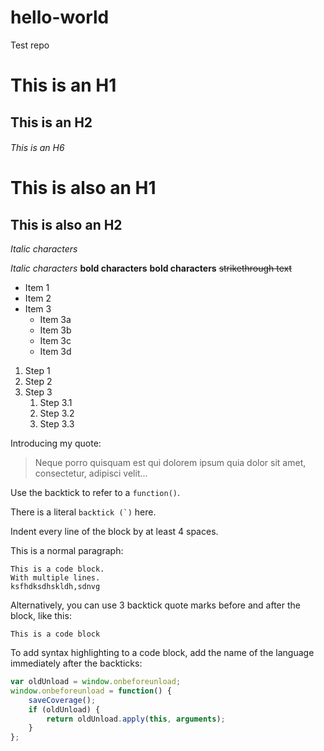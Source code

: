 # hello-world
Test repo

# This is an H1
## This is an H2
###### This is an H6

This is also an H1
==================

This is also an H2
------------------

*Italic characters*

_Italic characters_
**bold characters**
__bold characters__
~~strikethrough text~~

* Item 1
* Item 2
* Item 3
  * Item 3a
  * Item 3b
  * Item 3c
  * Item 3d


1. Step 1
2. Step 2
3. Step 3
   1. Step 3.1
   2. Step 3.2
   3. Step 3.3

Introducing my quote:

> Neque porro quisquam est qui 
> dolorem ipsum quia dolor sit amet, 
> consectetur, adipisci velit...

Use the backtick to refer to a `function()`.
 
There is a literal ``backtick (`)`` here.

Indent every line of the block by at least 4 spaces.

This is a normal paragraph:

    This is a code block.
    With multiple lines.
    ksfhdksdhskldh,sdnvg

Alternatively, you can use 3 backtick quote marks before and after the block, like this:

```
This is a code block
```

To add syntax highlighting to a code block, add the name of the language immediately
after the backticks: 

```javascript
var oldUnload = window.onbeforeunload;
window.onbeforeunload = function() {
    saveCoverage();
    if (oldUnload) {
        return oldUnload.apply(this, arguments);
    }
};
```
